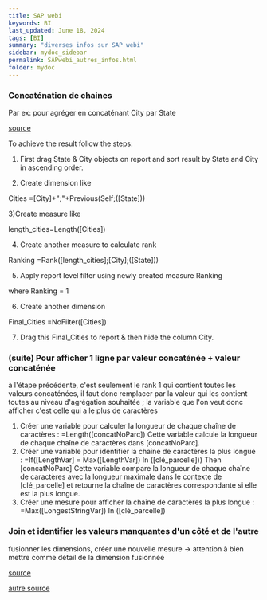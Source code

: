 ```yaml
---
title: SAP webi
keywords: BI
last_updated: June 18, 2024
tags: [BI]
summary: "diverses infos sur SAP webi"
sidebar: mydoc_sidebar
permalink: SAPwebi_autres_infos.html
folder: mydoc
---
```


### Concaténation de chaines

Par ex: pour agréger en concaténant City par State

[source](https://community.sap.com/t5/technology-blogs-by-members/string-aggregation-on-webi-report-level/ba-p/13168326)

To achieve the result follow the steps:

1) First drag State & City objects on report and sort result by State and City in ascending order.

2) Create dimension like

Cities =[City]+";"+Previous(Self;([State]))

3)Create measure like

length_cities=Length([Cities])

4) Create another measure to calculate rank

Ranking =Rank([length_cities];[City];([State]))

5) Apply report level filter using newly created measure Ranking

where Ranking = 1

6) Create another dimension

Final_Cities  =NoFilter([Cities])

7) Drag this Final_Cities to report & then hide the column City.

### (suite) Pour afficher 1 ligne par valeur concaténée + valeur concaténée
à l'étape précédente, c'est seulement le rank 1 qui contient toutes les valeurs concaténées, il faut donc remplacer par la valeur qui les contient toutes au niveau d'agrégation souhaitée ; la variable que l'on veut donc afficher c'est celle qui a le plus de caractères
1) Créer une variable pour calculer la longueur de chaque chaîne de caractères :
=Length([concatNoParc])
Cette variable calcule la longueur de chaque chaîne de caractères dans [concatNoParc].
2) Créer une variable pour identifier la chaîne de caractères la plus longue :
=If([LengthVar] = Max([LengthVar]) In ([clé_parcelle])) Then [concatNoParc]
Cette variable compare la longueur de chaque chaîne de caractères avec la longueur maximale dans le contexte de [clé_parcelle] et retourne la chaîne de caractères correspondante si elle est la plus longue.
3) Créer une mesure pour afficher la chaîne de caractères la plus longue :
=Max([LongestStringVar]) In ([clé_parcelle])



### Join et identifier les valeurs manquantes d'un côté et de l'autre

fusionner les dimensions, créer une nouvelle mesure -> attention à bien mettre comme détail de la dimension fusionnée

[source](https://japprendslabi.fr/sap/sap-bi-web-intelligence-fiori/croiser-les-dimensions-issues-de-requetes-differentes-dans-un-meme-tableau/)

[autre source](https://community.sap.com/t5/technology-blogs-by-sap/joining-data-from-two-queries-in-a-single-report-when-all-the-objects-are/ba-p/13114644)
